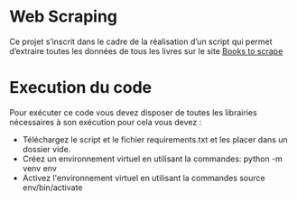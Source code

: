 # Web Scraping
Ce projet s’inscrit dans le cadre de la réalisation d’un script qui permet d’extraire toutes les données de tous les livres sur le site [Books to scrape](http://books.toscrape.com/)
# Execution du code
 Pour exécuter ce code vous devez disposer de toutes les librairies nécessaires à son exécution pour cela vous devez :
 * Téléchargez le script et le fichier requirements.txt et les placer dans un dossier vide.
 * Créez un environnement virtuel en utilisant la commandes: python -m venv env
 * Activez l'environnement virtuel en utilisant la commandes source env/bin/activate 
